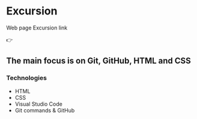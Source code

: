 # Excursion
Web page Excursion link 

:point_right:
## The main focus is on Git, GitHub, HTML and CSS
### Technologies
+ HTML
+ CSS
+ Visual Studio Code 
+ Git commands & GitHub  
